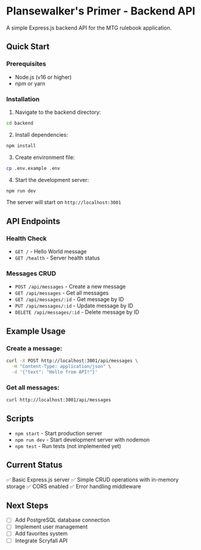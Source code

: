# Plansewalker's Primer - Backend API

A simple Express.js backend API for the MTG rulebook application.

## Quick Start

### Prerequisites
- Node.js (v16 or higher)
- npm or yarn

### Installation

1. Navigate to the backend directory:
```bash
cd backend
```

2. Install dependencies:
```bash
npm install
```

3. Create environment file:
```bash
cp .env.example .env
```

4. Start the development server:
```bash
npm run dev
```

The server will start on `http://localhost:3001`

## API Endpoints

### Health Check
- `GET /` - Hello World message
- `GET /health` - Server health status

### Messages CRUD
- `POST /api/messages` - Create a new message
- `GET /api/messages` - Get all messages
- `GET /api/messages/:id` - Get message by ID
- `PUT /api/messages/:id` - Update message by ID
- `DELETE /api/messages/:id` - Delete message by ID

## Example Usage

### Create a message:
```bash
curl -X POST http://localhost:3001/api/messages \
  -H "Content-Type: application/json" \
  -d '{"text": "Hello from API!"}'
```

### Get all messages:
```bash
curl http://localhost:3001/api/messages
```

## Scripts

- `npm start` - Start production server
- `npm run dev` - Start development server with nodemon
- `npm test` - Run tests (not implemented yet)

## Current Status

✅ Basic Express.js server
✅ Simple CRUD operations with in-memory storage
✅ CORS enabled
✅ Error handling middleware

## Next Steps

- [ ] Add PostgreSQL database connection
- [ ] Implement user management
- [ ] Add favorites system
- [ ] Integrate Scryfall API
